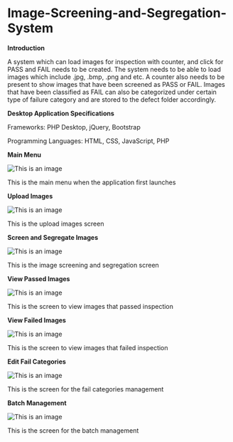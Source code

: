 # Image-Screening-and-Segregation-System
**Introduction**

A system which can load images for inspection with counter, and click for PASS and FAIL needs to be created. The system needs to be able to load images which include .jpg, .bmp, .png and etc. A counter also needs to be present to show images that have been screened as PASS or FAIL. Images that have been classified as FAIL can also be categorized under certain type of failure category and are stored to the defect folder accordingly.

**Desktop Application Specifications**

Frameworks: PHP Desktop, jQuery, Bootstrap

Programming Languages: HTML, CSS, JavaScript, PHP

**Main Menu**

![This is an image](https://i.imgur.com/8otMAuN.png)

This is the main menu when the application first launches

**Upload Images**

![This is an image](https://i.imgur.com/upTE2Y6.png)

This is the upload images screen

**Screen and Segregate Images**

![This is an image](https://i.imgur.com/NPzXnF3.png)

This is the image screening and segregation screen

**View Passed Images**

![This is an image](https://i.imgur.com/upluzsr.png)

This is the screen to view images that passed inspection

**View Failed Images**

![This is an image](https://i.imgur.com/JkyTNb9.png)

This is the screen to view images that failed inspection

**Edit Fail Categories**

![This is an image](https://i.imgur.com/7ZuY3M6.png)

This is the screen for the fail categories management

**Batch Management**

![This is an image](https://i.imgur.com/js4kJuE.png)

This is the screen for the batch management
